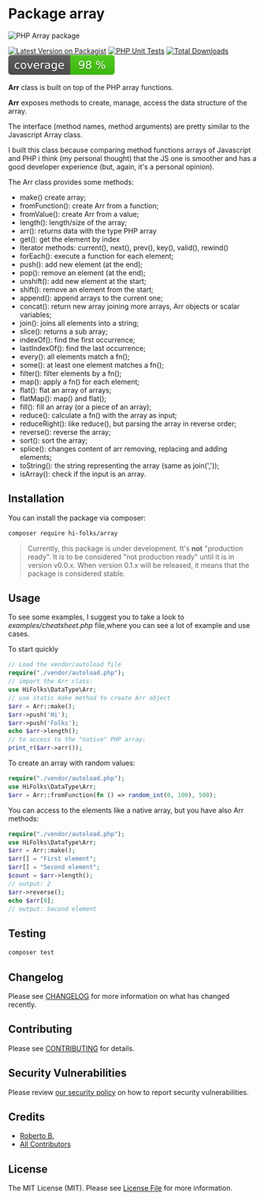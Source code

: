 # Package array

![PHP Array package](https://raw.githubusercontent.com/Hi-Folks/array/main/cover-arr.png)

[![Latest Version on Packagist](https://img.shields.io/packagist/v/hi-folks/array.svg?style=flat-square)](https://packagist.org/packages/hi-folks/array)
[![PHP Unit Tests](https://github.com/hi-folks/array/actions/workflows/run-tests.yml/badge.svg?branch=main)](https://github.com/hi-folks/array/actions/workflows/run-tests.yml)
[![Total Downloads](https://img.shields.io/packagist/dt/hi-folks/array.svg?style=flat-square)](https://packagist.org/packages/hi-folks/array)
[![Test Coverage](https://raw.githubusercontent.com/Hi-Folks/array/main/badge-coverage.svg)](https://packagist.org/packages/hi-folks/array)

**Arr** class is built on top of the PHP array functions.

**Arr** exposes methods to create, manage, access the data structure of the array.

The interface (method names, method arguments) are pretty similar to the Javascript Array class.

I built this class because comparing method functions arrays of Javascript and PHP i think (my personal thought) that the JS one is smoother and has a good developer experience (but, again, it's a personal opinion).

The Arr class provides some methods:
- make() create array;
- fromFunction(): create Arr from a function;
- fromValue(): create Arr from a value;
- length(): length/size of the array;
- arr(): returns data with the type PHP array
- get(): get the element by index
- Iterator methods: current(), next(), prev(), key(), valid(), rewind()
- forEach(): execute a function for each element;
- push(): add new element (at the end);
- pop(): remove an element (at the end);
- unshift(): add new element at the start;
- shift(): remove an element from the start;
- append(): append arrays to the current one;
- concat(): return new array joining more arrays, Arr objects or scalar variables;
- join(): joins all elements into a string;
- slice(): returns a sub array;
- indexOf(): find the first occurrence;
- lastIndexOf(): find the last occurrence;
- every(): all elements match a fn();
- some(): at least one element matches a fn();
- filter(): filter elements by a fn();
- map(): apply a fn() for each element;
- flat(): flat an array of arrays;
- flatMap(): map() and flat();
- fill(): fill an array (or a piece of an array);
- reduce(): calculate a fn() with the array as input;
- reduceRight(): like reduce(), but parsing the array in reverse order;
- reverse(): reverse the array;
- sort(): sort the array;
- splice(): changes content of arr removing, replacing and adding elements;
- toString(): the string representing the array (same as join(','));
- isArray(): check if the input is an array.

## Installation

You can install the package via composer:

```bash
composer require hi-folks/array
```

> Currently, this package is under development. It's **not** "production ready". It is to be considered "not production ready" until it is in version v0.0.x. When version 0.1.x will be released, it means that the package is considered stable.

## Usage

To see some examples, I suggest you to take a look to *examples/cheatsheet.php* file,where you can see a lot of example and use cases.

To start quickly
```php
// Load the vendor/autoload file
require("./vendor/autoload.php");
// import the Arr class:
use HiFolks\DataType\Arr;
// use static make method to create Arr object
$arr = Arr::make();
$arr->push('Hi');
$arr->push('Folks');
echo $arr->length();
// to access to the "native" PHP array:
print_r($arr->arr());
```
To create an array with random values:
```php
require("./vendor/autoload.php");
use HiFolks\DataType\Arr;
$arr = Arr::fromFunction(fn () => random_int(0, 100), 500);
```

You can access to the elements like a native array, but you have also Arr methods:
```php
require("./vendor/autoload.php");
use HiFolks\DataType\Arr;
$arr = Arr::make();
$arr[] = "First element";
$arr[] = "Second element";
$count = $arr->length();
// output: 2
$arr->reverse();
echo $arr[0];
// output: Second element
```

## Testing

```bash
composer test
```

## Changelog

Please see [CHANGELOG](CHANGELOG.md) for more information on what has changed recently.

## Contributing

Please see [CONTRIBUTING](.github/CONTRIBUTING.md) for details.

## Security Vulnerabilities

Please review [our security policy](../../security/policy) on how to report security vulnerabilities.

## Credits

- [Roberto B.](https://github.com/roberto-butti)
- [All Contributors](../../contributors)

## License

The MIT License (MIT). Please see [License File](LICENSE.md) for more information.
